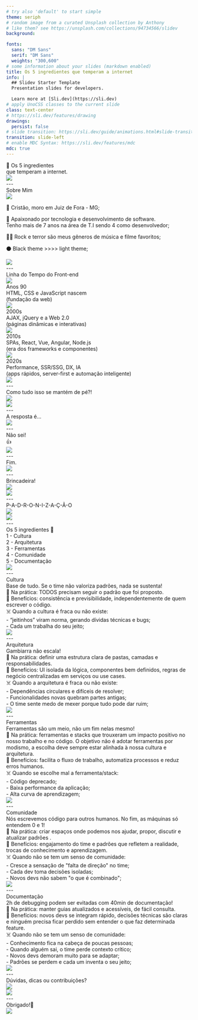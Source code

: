 ```yaml
---
# try also 'default' to start simple
theme: seriph
# random image from a curated Unsplash collection by Anthony
# like them? see https://unsplash.com/collections/94734566/slidev
background:

fonts:
  sans: "DM Sans"
  serif: "DM Sans"
  weights: "300,600"
# some information about your slides (markdown enabled)
title: Os 5 ingredientes que temperam a internet
info: |
  ## Slidev Starter Template
  Presentation slides for developers.

  Learn more at [Sli.dev](https://sli.dev)
# apply UnoCSS classes to the current slide
class: text-center
# https://sli.dev/features/drawing
drawings:
  persist: false
# slide transition: https://sli.dev/guide/animations.html#slide-transitions
transition: slide-left
# enable MDC Syntax: https://sli.dev/features/mdc
mdc: true
---
```


<div class="text-left">
  <div class="text-5xl font-light">🧂 Os 5 ingredientes <br/> que temperam  a internet<span class="text-[#EA580C]">.</span></div>
<!--   <div class="flex gap-2 mt-5">
    <img class="w-8 h-8" src="./images/devicon--angular.png"/>
    <img class="w-8 h-8" src="./images/devicon--react.png"/>
  </div> -->
</div>

<div class="abs-br m-6">
  <img src="./images/profile.jpeg" class="w-10 h-10 rounded-full" />
</div>
---

<div>
  <div>
    <div class="text-2xl mb-5 font-bold text-center">Sobre Mim</div>
  </div>
  
  <div class="flex gap-15 mt-20">
    <div>
      <img src="https://media2.giphy.com/media/v1.Y2lkPTc5MGI3NjExbG5uYWU4MDB6d3NzMzI3emFwenlkMWlwOHB5cmRycjR0bWZjeTlnbiZlcD12MV9pbnRlcm5hbF9naWZfYnlfaWQmY3Q9Zw/PrVAwWYQl1JPG/giphy.gif" class="w-50 h-50 rounded-full" />
    </div>

  <div>
    <p>
      🏡 Cristão, moro em Juiz de Fora - MG;
    </p>
    <p>
      🤖 Apaixonado por tecnologia e desenvolvimento de software. <br>Tenho mais de 7 anos na área de T.I sendo 4 como desenvolvedor;
    </p>
    <p>
      🧟‍♂️ Rock e terror são meus gêneros de música e filme favoritos;
    </p>
    <p>
      ⚫️ Black theme >>>> light theme;
    </p>
  </div>
  </div>

  <div class="abs-br m-6">
  <img src="./images/profile.jpeg" class="w-10 h-10 rounded-full" />
  </div>
</div>
---

<div class="h-full">
  <div>
    <div class="text-2xl mb-8 font-bold text-center">Linha do Tempo do Front-end</div>
  </div>
  
<div class="w-full border-t-1 border-zinc-800 relative flex justify-between items-center px-8 mt-52">
    
  <div class="flex flex-col items-center">
      <div class="text-2xl mb-2 absolute -top-36"><img src="https://media0.giphy.com/media/v1.Y2lkPTc5MGI3NjExM2VtM2hraW8weXp4MXg0cXloN2c0ZWVvdThseWUxeDF6d3V3Mnc4cSZlcD12MV9pbnRlcm5hbF9naWZfYnlfaWQmY3Q9Zw/anjRJ4nv9WJzO/giphy.gif" class="w-32 h-32 rounded-lg" /></div>
      <div class="h-4 w-4 rounded-full border border-[#EA580C] flex justify-center items-center absolute -top-2">
        <div class="bg-[#EA580C] h-2 w-2 rounded-full"/>
      </div>
      <div class="text-center max-w-32">
        <div class="text-sm font-bold text-[#EA580C]">Anos 90</div>
        <div class="text-xs text-gray-100 mt-1">HTML, CSS e JavaScript nascem</div>
        <div class="text-xs text-gray-500">(fundação da web)</div>
      </div>
  </div>
    
  <div class="flex flex-col items-center">
      <div class="text-2xl mb-2 absolute -top-36"><img src="https://media4.giphy.com/media/v1.Y2lkPTc5MGI3NjExaTBsMDI4NWJ4ZXhzaHNuaHN1M3ptYTV3ZjcxbWFsN2t4NWx6ZWdjMSZlcD12MV9pbnRlcm5hbF9naWZfYnlfaWQmY3Q9Zw/SS35e7Rf9qr3W/giphy.gif" class="w-32 h-32 rounded-lg" /></div>
      <div class="h-4 w-4 rounded-full border border-[#EA580C] flex justify-center items-center absolute -top-2">
        <div class="bg-[#EA580C] h-2 w-2 rounded-full"/>
      </div>
      <div class="text-center mt-4 max-w-32">
        <div class="text-sm font-bold text-[#EA580C]">2000s</div>
        <div class="text-xs text-gray-100 mt-1">AJAX, jQuery e a Web 2.0</div>
        <div class="text-xs text-gray-500">(páginas dinâmicas e interativas)</div>
      </div>
  </div>
    
  <div class="flex flex-col items-center">
      <div class="text-2xl mb-2 absolute -top-36"><img src="https://media4.giphy.com/media/v1.Y2lkPTc5MGI3NjExNzg5bm9wbTk0MmNtY2t1MHZkMm5iNzFmaTZ5aHQ5emtwcjY5aTVpOCZlcD12MV9pbnRlcm5hbF9naWZfYnlfaWQmY3Q9Zw/26gsbxyKg9cjshkdO/giphy.gif" class="w-32 h-32 rounded-lg" /></div>
      <div class="h-4 w-4 rounded-full border border-[#EA580C] flex justify-center items-center absolute -top-2">
        <div class="bg-[#EA580C] h-2 w-2 rounded-full"/>
      </div>
      <div class="text-center mt-4 max-w-32">
        <div class="text-sm font-bold text-[#EA580C]">2010s</div>
        <div class="text-xs text-gray-100 mt-1">SPAs, React, Vue, Angular, Node.js</div>
        <div class="text-xs text-gray-500">(era dos frameworks e componentes)</div>
      </div>
  </div>
    
  <div class="flex flex-col items-center">
      <div class="text-2xl mb-2 absolute -top-36"><img src="https://media4.giphy.com/media/v1.Y2lkPTc5MGI3NjExaXRyaXJsNGQwM3RnNmN6MXZ2Ymd5ZjlpZzFhYzNldzl1NThsOWU3dyZlcD12MV9pbnRlcm5hbF9naWZfYnlfaWQmY3Q9Zw/dAC1oKY7OQzMQ/giphy.gif" class="w-32 h-32 rounded-lg" /></div>
      <div class="h-4 w-4 rounded-full border border-green-500 flex justify-center items-center absolute -top-2">
        <div class="bg-green-500 h-2 w-2 rounded-full animate-pulse"/>
      </div>
      <div class="text-center mt-4 max-w-32">
        <div class="text-sm font-bold text-green-500">2020s</div>
        <div class="text-xs text-gray-100 mt-1">Performance, SSR/SSG, DX, IA</div>
        <div class="text-xs text-gray-500">(apps rápidos, server-first e automação inteligente)</div>
      </div>
    </div>
    
  </div>
  
  <div class="abs-br m-6">
    <img src="./images/profile.jpeg" class="w-10 h-10 rounded-full" />
  </div>
</div>
---

<div>
  <div>
    <div class="text-2xl mb-8 font-bold text-center">Como tudo isso se mantém de pé?!</div>
  </div>

  <div class="w-full flex justify-center items-center"><img src="https://media4.giphy.com/media/v1.Y2lkPTc5MGI3NjExb3FweTVpOWF3ajBubHY2NHNreG84anhlbndldWtiNmg1cWg2cWhmbiZlcD12MV9pbnRlcm5hbF9naWZfYnlfaWQmY3Q9Zw/ZBK7b4vHYyb0n70zJq/giphy.gif" class="w-[60%] rounded-lg" /></div>

  <div class="abs-br m-6">
  <img src="./images/profile.jpeg" class="w-10 h-10 rounded-full" />
  </div>
</div>
---

<div class="w-full h-full flex justify-center items-center">
  <div class="text-5xl mb-8 font-bold">
    A resposta é...
  </div>
  <div class="abs-br m-6">
  <img src="./images/profile.jpeg" class="w-10 h-10 rounded-full" />
  </div>
</div>
---

<div class="w-full h-full flex justify-center items-center">
  <div class="flex justify-center">
  <div class="text-5xl mb-8 font-bold mt-2">
    Não sei!
  </div>
  <div class="text-5xl">
    👍
  </div>
  </div>
  <div class="abs-br m-6">
  <img src="./images/profile.jpeg" class="w-10 h-10 rounded-full" />
  </div>
</div>
---

<div class="w-full h-full flex justify-center items-center">
  <div class="text-5xl mb-8 font-bold">
    Fim.
  </div>
  <div class="abs-br m-6">
  <img src="./images/profile.jpeg" class="w-10 h-10 rounded-full" />
  </div>
</div>
---

<div>
  <div>
    <div class="text-2xl mb-8 font-bold text-center">Brincadeira!</div>
  </div>

  <div class="w-full flex justify-center items-center"><img src="https://media1.giphy.com/media/v1.Y2lkPTc5MGI3NjExanprc28xY2o2ejhxeDVqZ3kzbTJrOG5laHp1N29icTB6aHliMjJhMyZlcD12MV9pbnRlcm5hbF9naWZfYnlfaWQmY3Q9Zw/3i7zenReaUuI0/giphy.gif" class="w-[40%] rounded-lg" /></div>

  <div class="abs-br m-6">
  <img src="./images/profile.jpeg" class="w-10 h-10 rounded-full" />
  </div>
</div>
---

<div>
  <div>
    <div class="text-2xl mb-8 font-bold text-center">P-A-D-R-O-N-I-Z-A-Ç-Ã-O</div>
  </div>

  <div class="w-full flex justify-center items-center"><img src="https://media4.giphy.com/media/v1.Y2lkPTc5MGI3NjExbzg5MWJ3NmNjd3RsZmc2OXJ6YzhvdHJqcG02aTVodzE2YXkybWZ6cyZlcD12MV9pbnRlcm5hbF9naWZfYnlfaWQmY3Q9Zw/Um3ljJl8jrnHy/giphy.gif" class="w-[60%] rounded-lg" /></div>

  <div class="abs-br m-6">
  <img src="./images/profile.jpeg" class="w-10 h-10 rounded-full" />
  </div>
</div>
---

<div class="h-full flex flex-col gap-2 items-center justify-center">
<div class="text-2xl mb-8 font-bold text-center">Os 5 ingredientes 🧂</div>
<div class="flex gap-2 items-center justify-center">
  <div class="dark:bg-zinc-800 bg-zinc-100 w-42 h-35 rounded-lg border border-zinc-600 p-3 flex flex-col gap-2 opacity-70 hover:opacity-100 hover:scale-105 hover:-translate-y-2 transition-all duration-300 ease-in-out ">
    <duo-icons-fire class="text-2xl" />
   <span class="font-bold ml-2 text-[14px]">1 - Cultura</span>
  </div>

  <div class="dark:bg-zinc-800 bg-zinc-100 w-42 h-35 rounded-lg border border-zinc-600 p-3 flex flex-col gap-2 opacity-70 hover:opacity-100 hover:scale-105 hover:-translate-y-2 transition-all duration-300 ease-in-out ">
    <duo-icons-dashboard class="text-2xl" />
   <span class="font-bold ml-2 text-[14px]">2 - Arquitetura</span>
  </div>

  <div class="dark:bg-zinc-800 bg-zinc-100 w-42 h-35 rounded-lg border border-zinc-600 p-3 flex flex-col gap-2 opacity-70 hover:opacity-100 hover:scale-105 hover:-translate-y-2 transition-all duration-300 ease-in-out ">
    <duo-icons-brush class="text-2xl" />
   <span class="font-bold ml-2 text-[14px]">3 - Ferramentas</span>
  </div>

  <div class="dark:bg-zinc-800 bg-zinc-100 w-42 h-35 rounded-lg border border-zinc-600 p-3 flex flex-col gap-2 opacity-70 hover:opacity-100 hover:scale-105 hover:-translate-y-2 transition-all duration-300 ease-in-out ">
    <duo-icons-campground class="text-2xl" />
   <span class="font-bold ml-2 text-[14px]">4 - Comunidade</span>
  </div>

  <div class="dark:bg-zinc-800 bg-zinc-100 w-42 h-35 rounded-lg border border-zinc-600 p-3 flex flex-col gap-2 opacity-70 hover:opacity-100 hover:scale-105 hover:-translate-y-2 transition-all duration-300 ease-in-out ">
    <duo-icons-book-2 class="text-2xl" />
   <span class="font-bold ml-2 text-[14px]">5 - Documentação</span>
  </div>
</div>

<div class="abs-br m-6">
  <img src="./images/profile.jpeg" class="w-10 h-10 rounded-full" />
</div>
</div>
---

<div class="flex flex-col items-center">
  <div class="text-4xl mb-5 font-bold text-center ">Cultura</div>
  <div class="italic text-[#EA580C]">Base de tudo. Se o time não valoriza padrões, nada se sustenta!</div>

  <div class="mt-12">
    <div><span class="font-bold">🚩 Na prática:</span> TODOS precisam seguir o padrão que foi proposto.</div>
    <div class="my-5"><span class="font-bold">🤩 Benefícios:</span> consistência e previsibilidade, independentemente de quem escrever o código.</div>

  <div><span class="font-bold">☠️ Quando a cultura é fraca ou não existe:</span> <br> - “jeitinhos” viram norma, gerando dívidas técnicas e bugs;
  <br/> - Cada um trabalha do seu jeito;
  </div>
  </div>

  <div class="abs-br m-6">
  <img src="./images/profile.jpeg" class="w-10 h-10 rounded-full" />
</div>
</div>
---

<div class="flex flex-col items-center">
  <div class="text-4xl mb-5 font-bold text-center">Arquitetura</div>
  <div class="italic text-[#EA580C]">Gambiarra não escala!</div>

  <div class="mt-12">
    <div><span class="font-bold">🚩 Na prática:</span> definir uma estrutura clara de pastas, camadas e responsabilidades.</div>
    <div class="my-5"><span class="font-bold">🤩 Benefícios:</span> UI isolada da lógica, componentes bem definidos, regras de negócio centralizadas em serviços ou use cases.</div>

  <div><span class="font-bold">☠️ Quando a arquitetura é fraca ou não existe:</span> 
  <br> - Dependências circulares e difíceis de resolver;
  <br/> - Funcionalidades novas quebram partes antigas;
  <br/> - O time sente medo de mexer porque tudo pode dar ruim;
  </div>
  </div>

  <div class="abs-br m-6">
  <img src="./images/profile.jpeg" class="w-10 h-10 rounded-full" />
</div>
</div>
---

<div class="flex flex-col items-center">
  <div class="text-4xl mb-5 font-bold text-center">Ferramentas</div>
  <div class="italic text-[#EA580C]">Ferramentas são um meio, não um fim nelas mesmo!</div>

  <div class="mt-12">
    <div><span class="font-bold">🚩 Na prática:</span> ferramentas e stacks que trouxeram um impacto positivo no nosso trabalho e no código. O objetivo não é adotar ferramentas por modismo, a escolha deve sempre estar alinhada à nossa cultura e arquitetura. </div>
    <div class="my-5"><span class="font-bold">🤩 Benefícios:</span> facilita o fluxo de trabalho, automatiza processos e reduz erros humanos. </div>

  <div><span class="font-bold">☠️ Quando se escolhe mal a ferramenta/stack:</span> 
  <br> - Código deprecado;
  <br/> - Baixa performance da aplicação;
  <br/> - Alta curva de aprendizagem;
  </div>
  </div>

  <div class="abs-br m-6">
  <img src="./images/profile.jpeg" class="w-10 h-10 rounded-full" />
</div>
</div>
---

<div class="flex flex-col items-center">
  <div class="text-4xl mb-5 font-bold text-center">Comunidade</div>
  <div class="italic text-[#EA580C]">Nós escrevemos código para outros humanos. No fim, as máquinas só entendem 0 e 1!</div>

  <div class="mt-12">
    <div><span class="font-bold">🚩 Na prática:</span> criar espaços onde podemos nos ajudar, propor, discutir e atualizar padrões . </div>
    <div class="my-5"><span class="font-bold">🤩 Benefícios:</span> engajamento do time e padrões que refletem a realidade, trocas de conhecimento e aprendizagem. </div>

  <div><span class="font-bold">☠️ Quando não se tem um senso de comunidade:</span> 
  <br> - Cresce a sensação de "falta de direção" no time;
  <br/> - Cada dev toma decisões isoladas;
  <br/> - Novos devs não sabem "o que é combinado";
  </div>
  </div>

  <div class="abs-br m-6">
  <img src="./images/profile.jpeg" class="w-10 h-10 rounded-full" />
</div>
</div>
---

<div class="flex flex-col items-center">
  <div class="text-4xl mb-5 font-bold text-center">Documentação</div>
  <div class="italic text-[#EA580C]">2h de debugging podem ser evitadas com 40min de documentação!</div>

  <div class="mt-12">
    <div><span class="font-bold">🚩 Na prática:</span> manter guias atualizados e acessíveis, de fácil consulta. </div>
    <div class="my-5"><span class="font-bold">🤩 Benefícios:</span> novos devs se integram rápido, decisões técnicas são claras e ninguém precisa ficar perdido sem entender o que faz determinada feature. </div>

  <div><span class="font-bold">☠️ Quando não se tem um senso de comunidade:</span> 
  <br> - Conhecimento fica na cabeça de poucas pessoas;
  <br/> - Quando alguém sai, o time perde contexto crítico;
  <br/> - Novos devs demoram muito para se adaptar;
  <br/> - Padrões se perdem e cada um inventa o seu jeito;
  </div>
  </div>

  <div class="abs-br m-6">
  <img src="./images/profile.jpeg" class="w-10 h-10 rounded-full" />
</div>
</div>
---

<div>
  <div>
    <div class="text-2xl mb-8 font-bold text-center">Dúvidas, dicas ou contribuições?</div>
  </div>

  <div class="w-full flex justify-center items-center"><img src="https://media.giphy.com/media/v1.Y2lkPWVjZjA1ZTQ3YzZrdW41bmV0NmFsbWJzcWdiMjU1Z2t0ZmJ3a3ppeWcxanY5OXV3ayZlcD12MV9naWZzX3JlbGF0ZWQmY3Q9Zw/8lQyyys3SGBoUUxrUp/giphy.gif" class="w-[40%] rounded-lg" /></div>

  <div class="abs-br m-6">
  <img src="./images/profile.jpeg" class="w-10 h-10 rounded-full" />
  </div>
</div>
---

<div class="w-full h-full flex justify-center items-center">
  <div class="text-5xl mb-8 font-bold">
    Obrigado!🤙
  </div>
  <div class="abs-br m-6">
  <img src="./images/profile.jpeg" class="w-10 h-10 rounded-full" />
  </div>
</div>